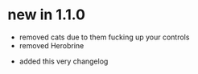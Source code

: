 # new in 1.1.0
- removed cats due to them fucking up your controls
- removed Herobrine
+ added this very changelog